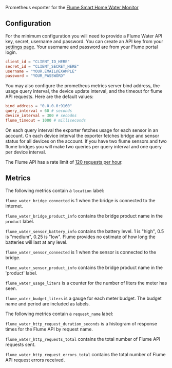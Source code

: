 Prometheus exporter for the [Flume Smart Home Water Monitor](https://flumewater.com)

## Configuration

For the minimum configuration you will need to provide a Flume Water API key,
secret, username and password.  You can create an API key from your [settings
page](https://portal.flumewater.com/settings).  Your username and password are
from your Flume portal login.

```toml
client_id = "CLIENT_ID_HERE"
secret_id = "CLIENT_SECRET_HERE"
username = "YOUR.EMAIL@EXAMPLE"
password = "YOUR_PASSWORD"
```

You may also configure the prometheus metrics server bind address, the usage
query interval, the device update interval, and the timeout for flume API
requests.  Here are the default values:

```toml
bind_address = "0.0.0.0:9160"
query_interval = 60 # seconds
device_interval = 300 # secodns
flume_timeout = 1000 # milliseconds
```

On each query interval the exporter fetches usage for each sensor in an
account.  On each device interval the exporter fetches bridge and sensor status
for all devices on the account.  If you have two flume sensors and two flume
bridges you will make two queries per query interval and one query per device
interval.

The Flume API has a rate limit of [120 requests per
hour](https://flumetech.readme.io/docs/rate-limiting).

## Metrics

The following metrics contain a `location` label:

`flume_water_bridge_connected` is 1 when the bridge is connected to the internet.

`flume_water_bridge_product_info` contains the bridge product name in the `product` label.

`flume_water_sensor_battery_info` contains the battery level.  1 is "high", 0.5
is "medium", 0.25 is "low".  Flume provides no estimate of how long the
batteries will last at any level.

`flume_water_sensor_connected` is 1 when the sensor is connected to the bridge.

`flume_water_sensor_product_info` contains the bridge product name in the
'product' label.

`flume_water_usage_liters` is a counter for the number of liters the meter has
seen.

`flume_water_budget_liters` is a gauge for each meter budget.  The budget name
and period are included as labels.

The following metrics contain a `request_name` label:

`flume_water_http_request_duration_seconds` is a histogram of response times
for the Flume API by request name.

`flume_water_http_requests_total` contains the total number of Flume API
requests sent.

`flume_water_http_request_errors_total` contains the total number of Flume API
request errors received.
